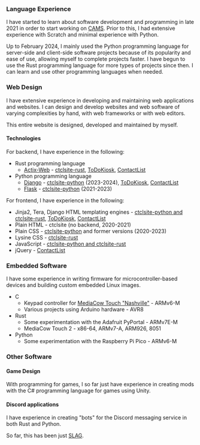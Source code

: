 ### Language Experience
I have started to learn about software development and programming in late 2021 in order to start working on [CAMS](../projects/cams/). Prior to this, I had extensive experience with Scratch and minimal experience with Python.

Up to February 2024, I mainly used the Python programming language for server-side and client-side software projects because of its popularity and ease of use, allowing myself to complete projects faster. I have begun to use the Rust programming language for more types of projects since then. I can learn and use other programming languages when needed.

### Web Design
I have extensive experience in developing and maintaining web applications and websites. I can design and develop websites and web software of varying complexities by hand, with web frameworks or with web editors.

This entire website is designed, developed and maintained by myself.

#### Technologies

For backend, I have experience in the following:

- Rust programming language
  - [Actix-Web](https://actix.rs/) - [ctclsite-rust](../projects/ctclsite/), [ToDoKiosk](../projects/todokiosk/), [ContactList](../projects/contactlist/)
- Python programming language
  - [Django](https://www.djangoproject.com/) - [ctclsite-python](../projects/ctclsite/) (2023-2024), [ToDoKiosk](../projects/todokiosk/), [ContactList](../projects/contactlist/)
  - [Flask](https://flask.palletsprojects.com/) - [ctclsite-python](../projects/ctclsite/) (2021-2023)

For frontend, I have experience in the following:

- Jinja2, Tera, Django HTML templating engines - [ctclsite-python and ctclsite-rust](../projects/ctclsite/), [ToDoKiosk](../projects/todokiosk/), [ContactList](../projects/contactlist/)
- Plain HTML - ctclsite (no backend, 2020-2021)
- Plain CSS - [ctclsite-python](../projects/ctclsite/) and former versions (2020-2023)
- Lysine CSS - [ctclsite-rust](../projects/ctclsite/)
- JavaScript - [ctclsite-python and ctclsite-rust](../projects/ctclsite/)
- jQuery - [ContactList](../projects/contactlist/)

### Embedded Software
I have some experience in writing firmware for microcontroller-based devices and building custom embedded Linux images.

- C
  - Keypad controller for [MediaCow Touch "Nashville"](../projects/mct_1/) - ARMv6-M
  - Various projects using Arduino hardware - AVR8
- Rust 
  - Some experimentation with the Adafruit PyPortal - ARMv7E-M
  - MediaCow Touch 2 - x86-64, ARMv7-A, ARM926, 8051
- Python
  - Some experimentation with the Raspberry Pi Pico - ARMv6-M

### Other Software

#### Game Design
With programming for games, I so far just have experience in creating mods with the C# programming language for games using Unity.

#### Discord applications
I have experience in creating "bots" for the Discord messaging service in both Rust and Python.

So far, this has been just [SLAG](../projects/slag/).
